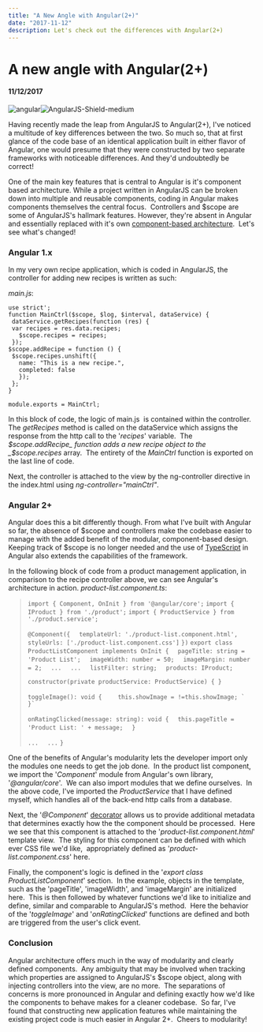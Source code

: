 ```yaml
---
title: "A New Angle with Angular(2+)"
date: "2017-11-12"
description: Let's check out the differences with Angular(2+)
---
```


# A new angle with Angular(2+)
#### 11/12/2017

![angular](https://nathanpickard.files.wordpress.com/2017/11/angular.png?w=300)![AngularJS-Shield-medium](https://nathanpickard.files.wordpress.com/2017/11/angularjs-shield-medium.png?w=286)

Having recently made the leap from AngularJS to Angular(2+), I've noticed a multitude of key differences between the two. So much so, that at first glance of the code base of an identical application built in either flavor of Angular, one would presume that they were constructed by two separate frameworks with noticeable differences. And they'd undoubtedly be correct!

One of the main key features that is central to Angular is it's component based architecture. While a project written in AngularJS can be broken down into multiple and reusable components, coding in Angular makes components themselves the central focus.  Controllers and $scope are some of AngularJS's hallmark features. However, they're absent in Angular and essentially replaced with it's own [component-based architecture](http://busypeoples.github.io/post/thinking-in-components-angular-js/).  Let's see what's changed!

### Angular 1.x

In my very own recipe application, which is coded in AngularJS, the controller for adding new recipes is written as such:

_main.js_:

 ```
use strict';
function MainCtrl($scope, $log, $interval, dataService) {
  dataService.getRecipes(function (res) {  
  var recipes = res.data.recipes;
    $scope.recipes = recipes;
  });  
 $scope.addRecipe = function () {     
  $scope.recipes.unshift({      
    name: "This is a new recipe.",
    completed: false
    });
  };
}
 
module.exports = MainCtrl;
```

In this block of code, the logic of main.js  is contained within the controller. The _getRecipes_ method is called on the dataService which assigns the response from the http call to the '_recipes_' variable.  The _$scope.addRecipe_ function adds a new recipe object to the _$scope.recipes_ array.  The entirety of the _MainCtrl_ function is exported on the last line of code.

Next, the controller is attached to the view by the ng-controller directive in the index.html using _ng-controller="mainCtrl"_.

### Angular 2+

Angular does this a bit differently though. From what I've built with Angular so far, the absence of $scope and controllers make the codebase easier to manage with the added benefit of the modular, component-based design.  Keeping track of $scope is no longer needed and the use of [TypeScript](https://vsavkin.com/writing-angular-2-in-typescript-1fa77c78d8e8) in Angular also extends the capabilities of the framework.

In the following block of code from a product management application, in comparison to the recipe controller above, we can see Angular's architecture in action. _product-list.component.ts_:

> `import { Component, OnInit } from '@angular/core';` `import { IProduct } from './product';` `import { ProductService } from './product.service';`
> 
> `@Component({` `  templateUrl: './product-list.component.html',` `  styleUrls: ['./product-list.component.css']` `})` `export class ProductListComponent implements OnInit {` `  pageTitle: string = 'Product List';` `  imageWidth: number = 50;` `  imageMargin: number = 2;` `  ...` `  ...` `  listFilter: string;` `  products: IProduct;`
> 
>  `constructor(private productService: ProductService) { }`
> 
>  `toggleImage(): void {` ``    this.showImage = !=this.showImage; `  }` `` 
> 
>  `onRatingClicked(message: string): void {` `  this.pageTitle = 'Product List: ' + message;` `  }`
> 
>  `...` `  ...` `}`

One of the benefits of Angular's modularity lets the developer import only the modules one needs to get the job done.  In the product list component, we import the '_Component_' module from Angular's own library, '_@angular/core_'.  We can also import modules that we define ourselves.  In the above code, I've imported the _ProductService_ that I have defined myself, which handles all of the back-end http calls from a database.

Next, the '_@Component_' [decorator](https://toddmotto.com/angular-decorators) allows us to provide additional metadata that determines exactly how the the component should be processed.  Here we see that this component is attached to the '_product-list.component.html_' template view.  The styling for this component can be defined with which ever CSS file we'd like,  appropriately defined as '_product-list.component.css_' here.

Finally, the component's logic is defined in the '_export class ProductListComponent_' section.  In the example, objects in the template, such as the 'pageTitle', 'imageWidth', and 'imageMargin' are initialized here.  This is then followed by whatever functions we'd like to initialize and define, similar and comparable to AngularJS's method.  Here the behavior of the '_toggleImage_' and '_onRatingClicked_' functions are defined and both are triggered from the user's click event.

### Conclusion

Angular architecture offers much in the way of modularity and clearly defined components.  Any ambiguity that may be involved when tracking which properties are assigned to AngularJS's $scope object, along with injecting controllers into the view, are no more.  The separations of concerns is more pronounced in Angular and defining exactly how we'd like the components to behave makes for a cleaner codebase.  So far, I've found that constructing new application features while maintaining the existing project code is much easier in Angular 2+.  Cheers to modularity!